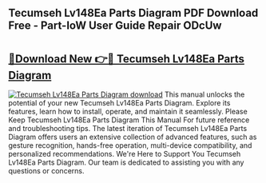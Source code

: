 ## Tecumseh Lv148Ea Parts Diagram PDF Download Free - Part-IoW User Guide Repair ODcUw

# <h2><a href="http://dfs1rii.blite.top/?on=Tecumseh+Lv148Ea+Parts+Diagram">🔗Download New 👉🔴 Tecumseh Lv148Ea Parts Diagram</a></h2>

[![Tecumseh Lv148Ea Parts Diagram download](https://i.imgur.com/lujVjoI.png)](http://dfs1rii.blite.top/?on=Tecumseh+Lv148Ea+Parts+Diagram)
This manual unlocks the potential of your new Tecumseh Lv148Ea Parts Diagram. Explore its features, learn how to install, operate, and maintain it seamlessly. Please Keep Tecumseh Lv148Ea Parts Diagram This Manual For future reference and troubleshooting tips. The latest iteration of Tecumseh Lv148Ea Parts Diagram offers users an extensive collection of advanced features, such as gesture recognition, hands-free operation, multi-device compatibility, and personalized recommendations. We're Here to Support You Tecumseh Lv148Ea Parts Diagram. Our team is dedicated to assisting you with any questions or concerns.
